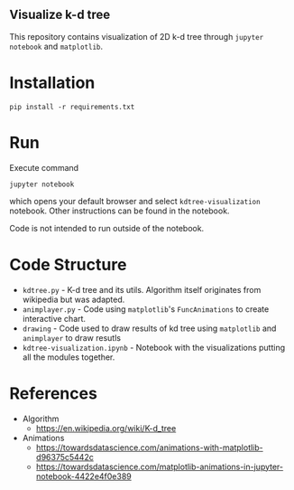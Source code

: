 Visualize k-d tree
---

This repository contains visualization of 2D k-d tree through `jupyter notebook` and `matplotlib`. 

# Installation

```
pip install -r requirements.txt
```

# Run

Execute command
```
jupyter notebook 
```

which opens your default browser and select `kdtree-visualization` notebook. Other instructions can be found in the notebook. 

Code is not intended to run outside of the notebook. 

# Code Structure

- `kdtree.py` - K-d tree and its utils. Algorithm itself originates from wikipedia but was adapted.
- `animplayer.py` - Code using `matplotlib`'s `FuncAnimations` to create interactive chart.
- `drawing` - Code used to draw results of kd tree using `matplotlib` and `animplayer` to draw resutls
- `kdtree-visualization.ipynb` - Notebook with the visualizations putting all the modules together.

# References

- Algorithm
  - https://en.wikipedia.org/wiki/K-d_tree
- Animations
  - https://towardsdatascience.com/animations-with-matplotlib-d96375c5442c
  - https://towardsdatascience.com/matplotlib-animations-in-jupyter-notebook-4422e4f0e389